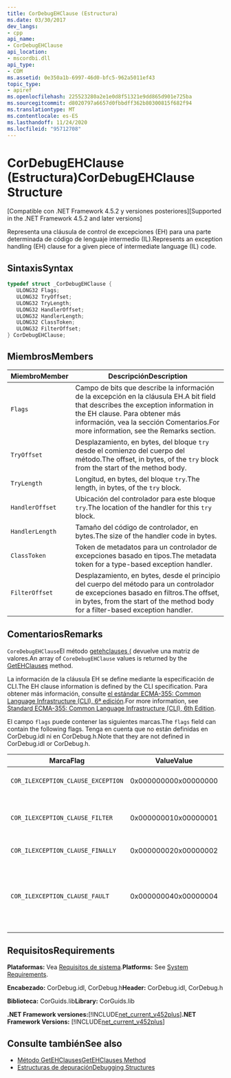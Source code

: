 ```yaml
---
title: CorDebugEHClause (Estructura)
ms.date: 03/30/2017
dev_langs:
- cpp
api_name:
- CorDebugEHClause
api_location:
- mscordbi.dll
api_type:
- COM
ms.assetid: 0e350a1b-6997-46d0-bfc5-962a5011ef43
topic_type:
- apiref
ms.openlocfilehash: 225523280a2e1e0d8f51321e9dd865d901e725ba
ms.sourcegitcommit: d8020797a6657d0fbbdff362b80300815f682f94
ms.translationtype: MT
ms.contentlocale: es-ES
ms.lasthandoff: 11/24/2020
ms.locfileid: "95712708"
---
```

# <a name="cordebugehclause-structure"></a><span data-ttu-id="338b2-102">CorDebugEHClause (Estructura)</span><span class="sxs-lookup"><span data-stu-id="338b2-102">CorDebugEHClause Structure</span></span>

<span data-ttu-id="338b2-103">[Compatible con .NET Framework 4.5.2 y versiones posteriores]</span><span class="sxs-lookup"><span data-stu-id="338b2-103">[Supported in the .NET Framework 4.5.2 and later versions]</span></span>  
  
 <span data-ttu-id="338b2-104">Representa una cláusula de control de excepciones (EH) para una parte determinada de código de lenguaje intermedio (IL).</span><span class="sxs-lookup"><span data-stu-id="338b2-104">Represents an exception handling (EH) clause for a given piece of intermediate language (IL) code.</span></span>  
  
## <a name="syntax"></a><span data-ttu-id="338b2-105">Sintaxis</span><span class="sxs-lookup"><span data-stu-id="338b2-105">Syntax</span></span>  
  
```cpp
typedef struct _CorDebugEHClause {  
   ULONG32 Flags;  
   ULONG32 TryOffset;  
   ULONG32 TryLength;  
   ULONG32 HandlerOffset;  
   ULONG32 HandlerLength;  
   ULONG32 ClassToken;  
   ULONG32 FilterOffset;  
} CorDebugEHClause;  
```  
  
## <a name="members"></a><span data-ttu-id="338b2-106">Miembros</span><span class="sxs-lookup"><span data-stu-id="338b2-106">Members</span></span>  
  
|<span data-ttu-id="338b2-107">Miembro</span><span class="sxs-lookup"><span data-stu-id="338b2-107">Member</span></span>|<span data-ttu-id="338b2-108">Descripción</span><span class="sxs-lookup"><span data-stu-id="338b2-108">Description</span></span>|  
|------------|-----------------|  
|`Flags`|<span data-ttu-id="338b2-109">Campo de bits que describe la información de la excepción en la cláusula EH.</span><span class="sxs-lookup"><span data-stu-id="338b2-109">A bit field that describes the exception information in the EH clause.</span></span> <span data-ttu-id="338b2-110">Para obtener más información, vea la sección Comentarios.</span><span class="sxs-lookup"><span data-stu-id="338b2-110">For more information, see the Remarks section.</span></span>|  
|`TryOffset`|<span data-ttu-id="338b2-111">Desplazamiento, en bytes, del bloque `try` desde el comienzo del cuerpo del método.</span><span class="sxs-lookup"><span data-stu-id="338b2-111">The offset, in bytes, of the `try` block from the start of the method body.</span></span>|  
|`TryLength`|<span data-ttu-id="338b2-112">Longitud, en bytes, del bloque `try`.</span><span class="sxs-lookup"><span data-stu-id="338b2-112">The length, in bytes, of the `try` block.</span></span>|  
|`HandlerOffset`|<span data-ttu-id="338b2-113">Ubicación del controlador para este bloque `try`.</span><span class="sxs-lookup"><span data-stu-id="338b2-113">The location of the handler for this `try` block.</span></span>|  
|`HandlerLength`|<span data-ttu-id="338b2-114">Tamaño del código de controlador, en bytes.</span><span class="sxs-lookup"><span data-stu-id="338b2-114">The size of the handler code in bytes.</span></span>|  
|`ClassToken`|<span data-ttu-id="338b2-115">Token de metadatos para un controlador de excepciones basado en tipos.</span><span class="sxs-lookup"><span data-stu-id="338b2-115">The metadata token for a type-based exception handler.</span></span>|  
|`FilterOffset`|<span data-ttu-id="338b2-116">Desplazamiento, en bytes, desde el principio del cuerpo del método para un controlador de excepciones basado en filtros.</span><span class="sxs-lookup"><span data-stu-id="338b2-116">The offset, in bytes, from the start of the method body for a filter-based exception handler.</span></span>|  
  
## <a name="remarks"></a><span data-ttu-id="338b2-117">Comentarios</span><span class="sxs-lookup"><span data-stu-id="338b2-117">Remarks</span></span>  

 <span data-ttu-id="338b2-118">`CoreDebugEHClause`El método [getehclauses (](icordebugilcode-getehclauses-method.md) devuelve una matriz de valores.</span><span class="sxs-lookup"><span data-stu-id="338b2-118">An array of `CoreDebugEHClause` values is returned by the [GetEHClauses](icordebugilcode-getehclauses-method.md) method.</span></span>  
  
 <span data-ttu-id="338b2-119">La información de la cláusula EH se define mediante la especificación de CLI.</span><span class="sxs-lookup"><span data-stu-id="338b2-119">The EH clause information is defined by the CLI specification.</span></span> <span data-ttu-id="338b2-120">Para obtener más información, consulte [el estándar ECMA-355: Common Language Infrastructure (CLI), 6ª edición](https://www.ecma-international.org/publications/standards/Ecma-335.htm).</span><span class="sxs-lookup"><span data-stu-id="338b2-120">For more information, see [Standard ECMA-355: Common Language Infrastructure (CLI), 6th Edition](https://www.ecma-international.org/publications/standards/Ecma-335.htm).</span></span>  
  
 <span data-ttu-id="338b2-121">El campo `flags` puede contener las siguientes marcas.</span><span class="sxs-lookup"><span data-stu-id="338b2-121">The `flags` field can contain the following flags.</span></span> <span data-ttu-id="338b2-122">Tenga en cuenta que no están definidas en CorDebug.idl ni en CorDebug.h.</span><span class="sxs-lookup"><span data-stu-id="338b2-122">Note that they are not defined in CorDebug.idl or CorDebug.h.</span></span>  
  
|<span data-ttu-id="338b2-123">Marca</span><span class="sxs-lookup"><span data-stu-id="338b2-123">Flag</span></span>|<span data-ttu-id="338b2-124">Value</span><span class="sxs-lookup"><span data-stu-id="338b2-124">Value</span></span>|<span data-ttu-id="338b2-125">Descripción</span><span class="sxs-lookup"><span data-stu-id="338b2-125">Description</span></span>|  
|----------|-----------|-----------------|  
|`COR_ILEXCEPTION_CLAUSE_EXCEPTION`|<span data-ttu-id="338b2-126">0x00000000</span><span class="sxs-lookup"><span data-stu-id="338b2-126">0x00000000</span></span>|<span data-ttu-id="338b2-127">Cláusula de excepción tipada.</span><span class="sxs-lookup"><span data-stu-id="338b2-127">A typed exception clause.</span></span>|  
|`COR_ILEXCEPTION_CLAUSE_FILTER`|<span data-ttu-id="338b2-128">0x00000001</span><span class="sxs-lookup"><span data-stu-id="338b2-128">0x00000001</span></span>|<span data-ttu-id="338b2-129">Filtro de excepción y cláusula de controlador.</span><span class="sxs-lookup"><span data-stu-id="338b2-129">An exception filter and handler clause.</span></span>|  
|`COR_ILEXCEPTION_CLAUSE_FINALLY`|<span data-ttu-id="338b2-130">0x00000002</span><span class="sxs-lookup"><span data-stu-id="338b2-130">0x00000002</span></span>|<span data-ttu-id="338b2-131">Cláusula `finally`.</span><span class="sxs-lookup"><span data-stu-id="338b2-131">A `finally` clause.</span></span>|  
|`COR_ILEXCEPTION_CLAUSE_FAULT`|<span data-ttu-id="338b2-132">0x00000004</span><span class="sxs-lookup"><span data-stu-id="338b2-132">0x00000004</span></span>|<span data-ttu-id="338b2-133">Cláusula fault (cláusula `finally` a la que se llama solo cuando se inicia una excepción).</span><span class="sxs-lookup"><span data-stu-id="338b2-133">A fault clause (a `finally` clause that is called only when an exception is thrown).</span></span>|  
  
## <a name="requirements"></a><span data-ttu-id="338b2-134">Requisitos</span><span class="sxs-lookup"><span data-stu-id="338b2-134">Requirements</span></span>  

 <span data-ttu-id="338b2-135">**Plataformas:** Vea [Requisitos de sistema](../../get-started/system-requirements.md).</span><span class="sxs-lookup"><span data-stu-id="338b2-135">**Platforms:** See [System Requirements](../../get-started/system-requirements.md).</span></span>  
  
 <span data-ttu-id="338b2-136">**Encabezado:** CorDebug.idl, CorDebug.h</span><span class="sxs-lookup"><span data-stu-id="338b2-136">**Header:** CorDebug.idl, CorDebug.h</span></span>  
  
 <span data-ttu-id="338b2-137">**Biblioteca:** CorGuids.lib</span><span class="sxs-lookup"><span data-stu-id="338b2-137">**Library:** CorGuids.lib</span></span>  
  
 <span data-ttu-id="338b2-138">**.NET Framework versiones:**[!INCLUDE[net_current_v452plus](../../../../includes/net-current-v452plus-md.md)]</span><span class="sxs-lookup"><span data-stu-id="338b2-138">**.NET Framework Versions:** [!INCLUDE[net_current_v452plus](../../../../includes/net-current-v452plus-md.md)]</span></span>  
  
## <a name="see-also"></a><span data-ttu-id="338b2-139">Consulte también</span><span class="sxs-lookup"><span data-stu-id="338b2-139">See also</span></span>

- [<span data-ttu-id="338b2-140">Método GetEHClauses</span><span class="sxs-lookup"><span data-stu-id="338b2-140">GetEHClauses Method</span></span>](icordebugilcode-getehclauses-method.md)
- [<span data-ttu-id="338b2-141">Estructuras de depuración</span><span class="sxs-lookup"><span data-stu-id="338b2-141">Debugging Structures</span></span>](debugging-structures.md)
